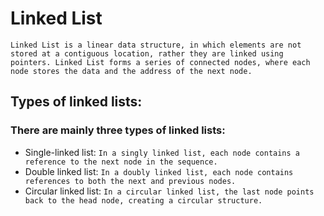 # Linked List

`Linked List is a linear data structure, in which elements are not stored at a contiguous location, rather they are linked using pointers. Linked List forms a series of connected nodes, where each node stores the data and the address of the next node.`

## Types of linked lists:

### There are mainly three types of linked lists:

- Single-linked list: `In a singly linked list, each node contains a reference to the next node in the sequence.`
- Double linked list: `In a doubly linked list, each node contains references to both the next and previous nodes.`
- Circular linked list: `In a circular linked list, the last node points back to the head node, creating a circular structure.`
